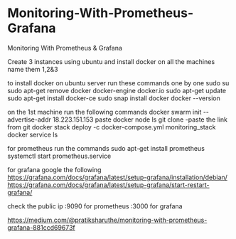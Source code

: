 # Monitoring-With-Prometheus-Grafana
Monitoring With Prometheus &amp; Grafana

Create 3 instances using ubuntu and install docker on all the machines
name them 1,2&3



to install docker on ubuntu server run these commands one by one
sudo su
sudo apt-get remove docker docker-engine docker.io
 sudo apt-get update
sudo apt-get install docker-ce
sudo snap install docker
docker --version




on the 1st machine run the following commands
docker swarm init --advertise-addr 18.223.151.153
paste
docker node ls
git clone -paste the link from git
docker stack deploy -c docker-compose.yml monitoring_stack
docker service ls


for prometheus run the commands
sudo apt-get install prometheus
systemctl start prometheus.service


for grafana
google the following
https://grafana.com/docs/grafana/latest/setup-grafana/installation/debian/
https://grafana.com/docs/grafana/latest/setup-grafana/start-restart-grafana/

check the public ip
:9090 for prometheus
:3000 for grafana


https://medium.com/@pratiksharuthe/monitoring-with-prometheus-grafana-881ccd69673f

